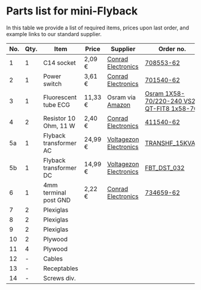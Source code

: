 # Parts list for mini-Flyback

In this table we provide a list of required items, prices upon last order, and example links to our standard supplier.

| No. | Qty. | Item                   | Price   | Supplier | Order no. |
|-----|------|------------------------|---------|----------|-----------|
|  1  |  1   | C14 socket             |  2,09 € | [Conrad Electronics](https://www.conrad.de) | [708553-62](https://www.conrad.de/de/p/kaltgeraete-steckverbinder-42r-serie-netzsteckverbinder-42r-buchse-einbau-vertikal-gesamtpolzahl-2-pe-10-a-schwarz-708553.html) |
|  2  |  1   | Power switch           |  3,61 € | [Conrad Electronics](https://www.conrad.de) | [701540-62](https://www.conrad.de/de/p/arcolectric-wippschalter-c6053alnaf-230-v-ac-16-a-2-x-aus-ein-rastend-1-st-701540.html) |
|  3  |  1   | Fluorescent tube ECG   | 11,33 € | Osram via [Amazon](https://www.amazon.de/) | [Osram 1X58-70/220-240 VS20 QT-FIT8 1x58-70](https://www.amazon.de/Osram-FIT8-1x58-70-220-240-VS20/dp/B0024WLI6M/ref=sr_1_1?__mk_de_DE=%C3%85M%C3%85%C5%BD%C3%95%C3%91&keywords=osram+qtfit8+70&qid=1560842868&s=diy&sr=1-1) |
|  4  |  2   | Resistor 10 Ohm, 11 W  |  2,40 € | [Conrad Electronics](https://www.conrad.de) | [411540-62](https://www.conrad.de/de/p/hochlast-widerstand-10-axial-bedrahtet-11-w-10-1-st-411540.html) |
| 5a  |  1   | Flyback transformer AC | 24,99 € | [Voltagezon Electronics](https://highvoltageshop.com/) | [TRANSHF_15KVAC](https://highvoltageshop.com/epages/b73088c0-9f9a-4230-9ffc-4fd5c619abc4.sf/de_DE/?ObjectPath=/Shops/b73088c0-9f9a-4230-9ffc-4fd5c619abc4/Products/TRANSHF_15KVAC) |
| 5b  |  1   | Flyback transformer DC | 14,99 € | [Voltagezon Electronics](https://highvoltageshop.com/) | [FBT_DST_032](https://highvoltageshop.com/epages/b73088c0-9f9a-4230-9ffc-4fd5c619abc4.sf/de_DE/?ObjectPath=/Shops/b73088c0-9f9a-4230-9ffc-4fd5c619abc4/Products/FBT_DST_032) |
|  6  |  1   | 4mm terminal post GND  |  2,22 € | [Conrad Electronics](https://www.conrad.de) | [734659-62](https://www.conrad.de/de/p/schnepp-polklemme-gruen-16-a-1-st-734659.html) |
|  7  |  2   | Plexiglas              |         | | |
|  8  |  2   | Plexiglas              |         | | |
|  9  |  2   | Plexiglas              |         | | |
| 10  |  2   | Plywood                |         | | |
| 11  |  4   | Plywood                |         | | |
| 12  |  -   | Cables                 |         | | |
| 13  |  -   | Receptables            |         | | |
| 14  |  -   | Screws div.            |         | | |
